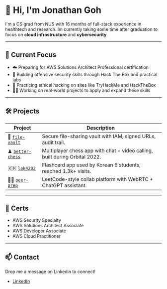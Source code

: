 # 👋 Hi, I'm Jonathan Goh

I'm a CS grad from NUS with 16 months of full-stack experience in healthtech and research. Im currently taking some time after graduation to focus on **cloud infrastructure** and **cybersecurity**.

---

## 🔧 Current Focus
- ☁️ Preparing for AWS Solutions Architect Professional certification
- 🔐 Building offensive security skills through Hack The Box and practical labs
- 🧪 Practicing ethical hacking on sites like TryHackMe and HackTheBox
- 👨‍💻 Working on real-world projects to apply and expand these skills

---

## 🛠️ Projects

| Project | Description |
|--------|-------------|
| 🔐 [`file-vault`](https://github.com/jonathangoh/file-vault) | Secure file-sharing vault with IAM, signed URLs, audit trail. |
| ♟ [`better-chess`](https://github.com/jonathangoh/better-chess) | Multiplayer chess app with chat + video calling, built during Orbital 2022. |
| 🇰🇷 [`lak4202`](https://github.com/jonathangoh/lak4202) | Flashcard app used by Korean 6 students, reached 1.3k+ visits. |
| 👨‍💻 [`peer-prep`](https://github.com/jonathangoh/peer-prep) | LeetCode-style collab platform with WebRTC + ChatGPT assistant. |

---

## 📜 Certs
- AWS Security Specialty  
- AWS Solutions Architect Associate  
- AWS Developer Associate  
- AWS Cloud Practitioner  

---

## 📫 Contact
Drop me a message on Linkedin to connect!
- [LinkedIn](https://www.linkedin.com/in/jonathan-2)  

